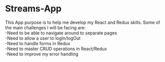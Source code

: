 # Streams-App
This App purpose is to help me develop my React and Redux skills. Some of the main challenges I will be facing are: <br/>
-Need to be able to navigate around to separate pages <br/>
-Need to allow a user to logIn/logOut <br/>
-Need to handle forms in Redux <br/>
-Need to master CRUD operations in React/Redux <br/>
-Need to improve my error handling <br/>
